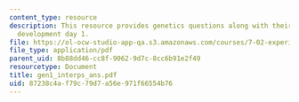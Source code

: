 ```yaml
---
content_type: resource
description: This resource provides genetics questions along with their answers for
  development day 1.
file: https://ol-ocw-studio-app-qa.s3.amazonaws.com/courses/7-02-experimental-biology-communication-spring-2005/87238c4af79c79d7a56e971f66554b76_gen1_interps_ans.pdf
file_type: application/pdf
parent_uid: 8b88dd46-cc8f-9062-9d7c-8cc6b91e2f49
resourcetype: Document
title: gen1_interps_ans.pdf
uid: 87238c4a-f79c-79d7-a56e-971f66554b76
---
```

